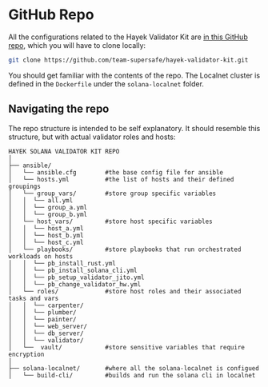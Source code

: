 # GitHub Repo

All the configurations related to the Hayek Validator Kit are [in this GitHub repo](https://github.com/team-supersafe/hayek-sol-validator.git), which you will have to clone locally:&#x20;

```bash
git clone https://github.com/team-supersafe/hayek-validator-kit.git
```

You should get familiar with the contents of the repo. The Localnet cluster is defined in the `Dockerfile` under the `solana-localnet` folder.

## Navigating the repo

The repo structure is intended to be self explanatory. It should resemble this structure, but with actual validator roles and hosts:

```
HAYEK SOLANA VALIDATOR KIT REPO
│
├── ansible/
│   └── ansible.cfg        #the base config file for ansible
│   └── hosts.yml          #the list of hosts and their defined groupings
│   └── group_vars/        #store group specific variables
│   │  └── all.yml
│   │  └── group_a.yml
│   │  └── group_b.yml
│   └── host_vars/         #store host specific variables
│   │  └── host_a.yml
│   │  └── host_b.yml
│   │  └── host_c.yml
│   └── playbooks/         #store playbooks that run orchestrated workloads on hosts
│   │  └── pb_install_rust.yml     
│   │  └── pb_install_solana_cli.yml 
│   │  └── pb_setup_validator_jito.yml   
│   │  └── pb_change_validator_hw.yml      
│   └── roles/             #store host roles and their associated tasks and vars
│   │  └── carpenter/
│   │  └── plumber/
│   │  └── painter/
│   │  └── web_server/
│   │  └── db_server/
│   │  └── validator/
│   └──  vault/            #store sensitive variables that require encryption
│
├── solana-localnet/       #where all the solana-localnet is configued
│   └── build-cli/         #builds and run the solana cli in localnet 
```
